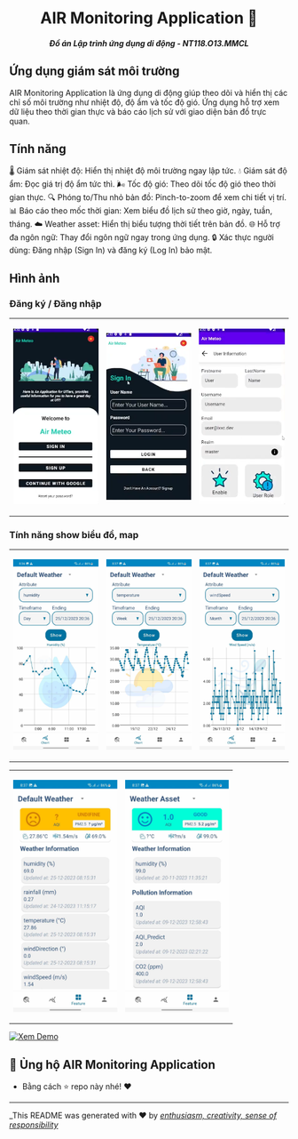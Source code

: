 <h1 align="center"> AIR Monitoring Application 👋</h1>
<h5 align="center"> Đồ án Lập trình ứng dụng di động - NT118.O13.MMCL </h5>

##  Ứng dụng giám sát môi trường
AIR Monitoring Application là ứng dụng di động giúp theo dõi và hiển thị các chỉ số môi trường như nhiệt độ, độ ẩm và tốc độ gió. Ứng dụng hỗ trợ xem dữ liệu theo thời gian thực và báo cáo lịch sử với giao diện bản đồ trực quan.

## Tính năng 
🌡️ Giám sát nhiệt độ: Hiển thị nhiệt độ môi trường ngay lập tức.
💧 Giám sát độ ẩm: Đọc giá trị độ ẩm tức thì.
🌬️ Tốc độ gió: Theo dõi tốc độ gió theo thời gian thực.
🔍 Phóng to/Thu nhỏ bản đồ: Pinch-to-zoom để xem chi tiết vị trí.
📊 Báo cáo theo mốc thời gian: Xem biểu đồ lịch sử theo giờ, ngày, tuần, tháng.
☁️ Weather asset: Hiển thị biểu tượng thời tiết trên bản đồ.
🌐 Hỗ trợ đa ngôn ngữ: Thay đổi ngôn ngữ ngay trong ứng dụng.
🔒 Xác thực người dùng: Đăng nhập (Sign In) và đăng ký (Log In) bảo mật.

## Hình ảnh
### Đăng ký / Đăng nhập 

<table style="width:100%">
<tr>
    <th> <p align="center">
       <img src="https://github.com/bskhoa/resource/blob/main/AIR%20Monitoring/Img/Air_meteo.png"><br>
    </p> </th>
    <th> <p align="center">
       <img src="https://github.com/bskhoa/resource/blob/main/AIR%20Monitoring/Img/Sign_in.png"><br>
    </p> </th>
    <th> <p align="center">
       <img src="https://github.com/bskhoa/resource/blob/main/AIR%20Monitoring/Img/User_Inf.png"><br>
    </p> </th>
</tr>
</table>

### Tính năng show biểu đồ, map
<table style="width:100%">
<tr>
    <th> <p align="center">
       <img src="https://github.com/bskhoa/resource/blob/main/AIR%20Monitoring/Img/Chart_1.png"><br>
    </p> </th>
    <th> <p align="center">
       <img src="https://github.com/bskhoa/resource/blob/main/AIR%20Monitoring/Img/Chart_3.png"><br>
    </p> </th>
    <th> <p align="center">
       <img src="https://github.com/bskhoa/resource/blob/main/AIR%20Monitoring/Img/Chart_4.png"><br>
    </p> </th>
</tr>
</table>

<table style="width:80%">
<tr>
    <th> <p align="center">
       <img src="https://github.com/bskhoa/resource/blob/main/AIR%20Monitoring/Img/Feature_1.png"><br>
    </p> </th>
    <th> <p align="center">
       <img src="https://github.com/bskhoa/resource/blob/main/AIR%20Monitoring/Img/Feature_2.png"><br>
    </p> </th>
</tr>
</table>

[![Xem Demo](https://i.sstatic.net/Vp2cE.png)](https://youtu.be/vt5fpE0bzSY)

## 👊 Ủng hộ AIR Monitoring Application
- Bằng cách ⭐️ repo này nhé! ❤️
---
_This README was generated with  ❤️  by _[enthusiasm, creativity, sense of responsibility](https://github.com/bskhoa/AIR-Monitoring-Application)_
